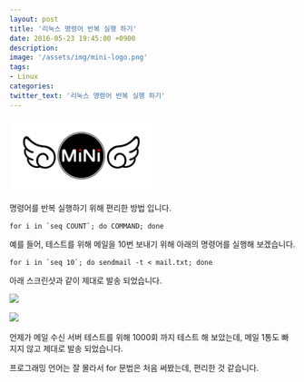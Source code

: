 ```yaml
---
layout: post
title: '리눅스 명령어 반복 실행 하기'
date: 2016-05-23 19:45:00 +0900
description:  
image: '/assets/img/mini-logo.png'
tags:
- Linux
categories:
twitter_text: '리눅스 명령어 반복 실행 하기'
---
```


<img style="box-shadow:none;max-width:50%" src="/assets/img/mini-logo.png">

명령어를 반복 실행하기 위해 편리한 방법 입니다.

```shell
for i in `seq COUNT`; do COMMAND; done
```

예를 들어, 테스트를 위해 메일을 10번 보내기 위해 아래의 명령어를 실행해 보겠습니다.

```shell
for i in `seq 10`; do sendmail -t < mail.txt; done
```

아래 스크린샷과 같이 제대로 발송 되었습니다.

<a href="https://googledrive.com/host/0Bw2KEQNBe4nMZW91OWJNZ2lmX0k/img-2016-0523-002.png" data-lightbox="349"><img src="https://googledrive.com/host/0Bw2KEQNBe4nMZW91OWJNZ2lmX0k/img-2016-0523-002.png"></a>

<a href="https://googledrive.com/host/0Bw2KEQNBe4nMZW91OWJNZ2lmX0k/img-2016-0523-003.png" data-lightbox="349"><img src="https://googledrive.com/host/0Bw2KEQNBe4nMZW91OWJNZ2lmX0k/img-2016-0523-003.png"></a>

언제가 메일 수신 서버 테스트를 위해 1000회 까지 테스트 해 보았는데, 메일 1통도 빠지지 않고 제대로 발송 되었습니다.

프로그래밍 언어는 잘 몰라서 for 문법은 처음 써봤는데, 편리한 것 같습니다.
